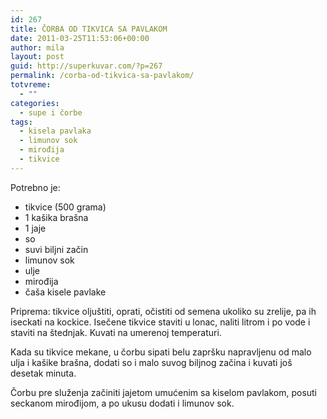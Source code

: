 ```yaml
---
id: 267
title: ČORBA OD TIKVICA SA PAVLAKOM
date: 2011-03-25T11:53:06+00:00
author: mila
layout: post
guid: http://superkuvar.com/?p=267
permalink: /corba-od-tikvica-sa-pavlakom/
totvreme:
  - ""
categories:
  - supe i čorbe
tags:
  - kisela pavlaka
  - limunov sok
  - mirođija
  - tikvice
---
```

Potrebno je:

  * tikvice (500 grama)
  * 1 kašika brašna
  * 1 jaje
  * so
  * suvi biljni začin
  * limunov sok
  * ulje
  * mirođija
  * čaša kisele pavlake

Priprema: tikvice oljuštiti, oprati, očistiti od semena ukoliko su zrelije, pa ih iseckati na kockice. Isečene tikvice staviti u lonac, naliti litrom i po vode i staviti na štednjak. Kuvati na umerenoj temperaturi.

Kada su tikvice mekane, u čorbu sipati belu zapršku napravljenu od malo ulja i kašike brašna, dodati so i malo suvog biljnog začina i kuvati još desetak minuta.

Čorbu pre služenja začiniti jajetom umućenim sa kiselom pavlakom, posuti seckanom mirođijom, a po ukusu dodati i limunov sok.